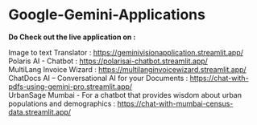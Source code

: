 # Google-Gemini-Applications

**Do Check out the live application on :**

Image to text Translator : https://geminivisionapplication.streamlit.app/  <br>
Polaris AI - Chatbot : https://polarisai-chatbot.streamlit.app/  <br>
MultiLang Invoice Wizard : https://multilanginvoicewizard.streamlit.app/ <br>
ChatDocs AI – Conversational AI for your Documents : https://chat-with-pdfs-using-gemini-pro.streamlit.app/  <br>
UrbanSage Mumbai - For a chatbot that provides wisdom about urban populations and demographics :  https://chat-with-mumbai-census-data.streamlit.app/
